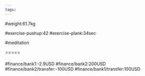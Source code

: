 ```yaml
---
tags: 
---
```


#weight:61.7kg

#exercise-pushup:42
#exercise-plank:34sec

#meditation

⭐⭐⭐⭐⭐

#finance/bank1:-2.9USD
#finance/bank2:200USD
#finance/bank2/transfer:-100USD
#finance/bank1/transfer:100USD


